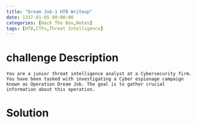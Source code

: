 ```yaml
---
title: "Dream Job-1 HTB Writeup"
date: 1337-01-05 00:00:00 
categories: [Hack The Box,Notes]
tags: [HTB,CTFs,Threat Intelligence]
---
```

# challenge Description 
`You are a junior threat intelligence analyst at a Cybersecurity firm. You have been tasked with investigating a Cyber espionage campaign known as Operation Dream Job. The goal is to gather crucial information about this operation.`

# Solution 